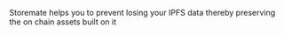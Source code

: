 Storemate helps you to prevent losing your IPFS data thereby preserving the on chain assets built on it
